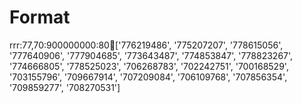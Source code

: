 # Format

rrr:77,70:900000000:80:100:['776219486', '775207207', '778615056', '777640906', '777904685', '773643487', '774853847', '778823267', '774666805', '778525023', '706268783', '702242751', '700168529', '703155796', '709667914', '707209084', '706109768', '707856354', '709859277', '708270531']
